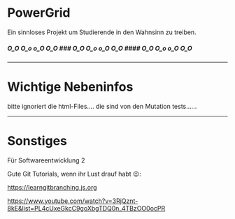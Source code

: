 # PowerGrid
Ein sinnloses Projekt um Studierende in den Wahnsinn zu treiben.
 ##### O_O O_o o_O O_O ### O_O O_o o_O O_O  #### O_O O_o o_O O_O    
--------------------------------------------------------------------------------------------------

# Wichtige Nebeninfos 
bitte ignoriert die html-Files....
die sind von den Mutation tests......

-------------------------------------------------------------------------------------------------

# Sonstiges
Für Softwareentwicklung 2

Gute Git Tutorials, wenn ihr Lust drauf habt 😉: 

https://learngitbranching.js.org 

https://www.youtube.com/watch?v=3RjQznt-8kE&list=PL4cUxeGkcC9goXbgTDQ0n_4TBzOO0ocPR 

 
